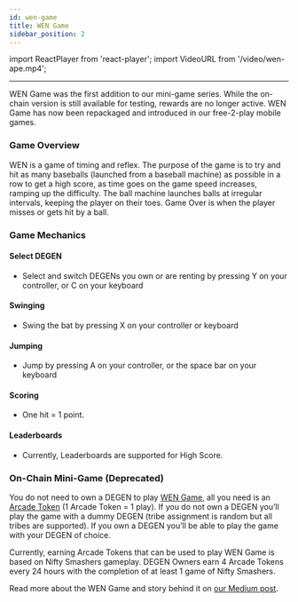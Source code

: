 ```yaml
---
id: wen-game
title: WEN Game
sidebar_position: 2
---
```


import ReactPlayer from 'react-player';
import VideoURL from '/video/wen-ape.mp4';

<ReactPlayer controls url={VideoURL} width="100%" />

---

WEN Game was the first addition to our mini-game series. While the on-chain version is still available for testing, rewards are no longer active. WEN Game has now been repackaged and introduced in our free-2-play mobile games.

### Game Overview

WEN is a game of timing and reflex. The purpose of the game is to try and hit as many baseballs (launched from a baseball machine) as possible in a row to get a high score, as time goes on the game speed
increases, ramping up the difficulty. The ball machine launches balls at irregular intervals, keeping the player on their toes. Game Over is when the player misses or gets hit by a ball.

### Game Mechanics

#### Select DEGEN

- Select and switch DEGENs you own or are renting by pressing Y on your controller, or C on your keyboard

#### Swinging

- Swing the bat by pressing X on your controller or keyboard

#### Jumping

- Jump by pressing A on your controller, or the space bar on your keyboard

#### Scoring

- One hit = 1 point.

#### Leaderboards

- Currently, Leaderboards are supported for High Score.

### On-Chain Mini-Game (Deprecated)

You do not need to own a DEGEN to play [WEN Game](https://app.niftyleague.com/games/wen-game), all you need is an [Arcade Token](./arcade-tokens) (1 Arcade Token = 1 play). If you do not own a DEGEN you’ll play the game with a dummy DEGEN (tribe assignment is random but all tribes are supported). If you own a DEGEN you’ll be able to play the game with your DEGEN of choice.

Currently, earning Arcade Tokens that can be used to play WEN Game is based on Nifty Smashers gameplay. DEGEN Owners earn 4 Arcade Tokens every 24 hours with the completion of at least 1 game of Nifty Smashers.

Read more about the WEN Game and story behind it on [our Medium post](https://niftyleague.medium.com/wen-game-wensday-8658775f4b56).
